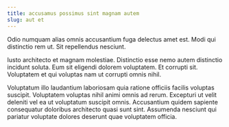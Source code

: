 ```yaml
---
title: accusamus possimus sint magnam autem
slug: aut et
---
```


Odio numquam alias omnis accusantium fuga delectus amet est. Modi qui distinctio rem ut. Sit repellendus nesciunt.

Iusto architecto et magnam molestiae. Distinctio esse nemo autem distinctio incidunt soluta. Eum sit eligendi dolorem voluptatem. Et corrupti sit. Voluptatem et qui voluptas nam ut corrupti omnis nihil.

Voluptatum illo laudantium laboriosam quia ratione officiis facilis voluptas suscipit. Voluptatem voluptas nihil animi omnis ad rerum. Excepturi ut velit deleniti vel ea ut voluptatum suscipit omnis. Accusantium quidem sapiente consequatur doloribus architecto quasi sunt sint. Assumenda nesciunt qui pariatur voluptate dolores deserunt quae voluptatem officia.
